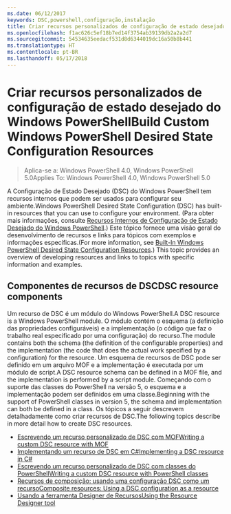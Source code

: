 ```yaml
---
ms.date: 06/12/2017
keywords: DSC,powershell,configuração,instalação
title: Criar recursos personalizados de configuração de estado desejado do Windows PowerShell
ms.openlocfilehash: f1ac626c5ef18b7ed14f3754ab39139db2a2a2d7
ms.sourcegitcommit: 54534635eedacf531d8d6344019dc16a50b8b441
ms.translationtype: HT
ms.contentlocale: pt-BR
ms.lasthandoff: 05/17/2018
---
```

# <a name="build-custom-windows-powershell-desired-state-configuration-resources"></a><span data-ttu-id="c874f-103">Criar recursos personalizados de configuração de estado desejado do Windows PowerShell</span><span class="sxs-lookup"><span data-stu-id="c874f-103">Build Custom Windows PowerShell Desired State Configuration Resources</span></span>

> <span data-ttu-id="c874f-104">Aplica-se a: Windows PowerShell 4.0, Windows PowerShell 5.0</span><span class="sxs-lookup"><span data-stu-id="c874f-104">Applies To: Windows PowerShell 4.0, Windows PowerShell 5.0</span></span>

<span data-ttu-id="c874f-105">A Configuração de Estado Desejado (DSC) do Windows PowerShell tem recursos internos que podem ser usados para configurar seu ambiente.</span><span class="sxs-lookup"><span data-stu-id="c874f-105">Windows PowerShell Desired State Configuration (DSC) has built-in resources that you can use to configure your environment.</span></span> <span data-ttu-id="c874f-106">(Para obter mais informações, consulte [Recursos Internos de Configuração de Estado Desejado do Windows PowerShell](builtInResource.md).) Este tópico fornece uma visão geral do desenvolvimento de recursos e links para tópicos com exemplos e informações específicas.</span><span class="sxs-lookup"><span data-stu-id="c874f-106">(For more information, see [Built-In Windows PowerShell Desired State Configuration Resources](builtInResource.md).) This topic provides an overview of developing resources and links to topics with specific information and examples.</span></span>

## <a name="dsc-resource-components"></a><span data-ttu-id="c874f-107">Componentes de recursos de DSC</span><span class="sxs-lookup"><span data-stu-id="c874f-107">DSC resource components</span></span>

<span data-ttu-id="c874f-108">Um recurso de DSC é um módulo do Windows PowerShell.</span><span class="sxs-lookup"><span data-stu-id="c874f-108">A DSC resource is a Windows PowerShell module.</span></span> <span data-ttu-id="c874f-109">O módulo contém o esquema (a definição das propriedades configuráveis) e a implementação (o código que faz o trabalho real especificado por uma configuração) do recurso.</span><span class="sxs-lookup"><span data-stu-id="c874f-109">The module contains both the schema (the definition of the configurable properties) and the implementation (the code that does the actual work specified by a configuration) for the resource.</span></span> <span data-ttu-id="c874f-110">Um esquema de recursos de DSC pode ser definido em um arquivo MOF e a implementação é executada por um módulo de script.</span><span class="sxs-lookup"><span data-stu-id="c874f-110">A DSC resource schema can be defined in a MOF file, and the implementation is performed by a script module.</span></span> <span data-ttu-id="c874f-111">Começando com o suporte das classes do PowerShell na versão 5, o esquema e a implementação podem ser definidos em uma classe.</span><span class="sxs-lookup"><span data-stu-id="c874f-111">Beginning with the support of PowerShell classes in version 5, the schema and implementation can both be defined in a class.</span></span> <span data-ttu-id="c874f-112">Os tópicos a seguir descrevem detalhadamente como criar recursos de DSC.</span><span class="sxs-lookup"><span data-stu-id="c874f-112">The following topics describe in more detail how to create DSC resources.</span></span>

* [<span data-ttu-id="c874f-113">Escrevendo um recurso personalizado de DSC com MOF</span><span class="sxs-lookup"><span data-stu-id="c874f-113">Writing a custom DSC resource with MOF</span></span>](authoringResourceMOF.md)
* [<span data-ttu-id="c874f-114">Implementando um recurso de DSC em C#</span><span class="sxs-lookup"><span data-stu-id="c874f-114">Implementing a DSC resource in C#</span></span>](authoringResourceMofCS.md)
* [<span data-ttu-id="c874f-115">Escrevendo um recurso personalizado de DSC com classes do PowerShell</span><span class="sxs-lookup"><span data-stu-id="c874f-115">Writing a custom DSC resource with PowerShell classes</span></span>](authoringResourceClass.md)
* [<span data-ttu-id="c874f-116">Recursos de composição: usando uma configuração DSC como um recurso</span><span class="sxs-lookup"><span data-stu-id="c874f-116">Composite resources: Using a DSC configuration as a resource</span></span>](authoringResourceComposite.md)
* [<span data-ttu-id="c874f-117">Usando a ferramenta Designer de Recursos</span><span class="sxs-lookup"><span data-stu-id="c874f-117">Using the Resource Designer tool</span></span>](authoringResourceMofDesigner.md)